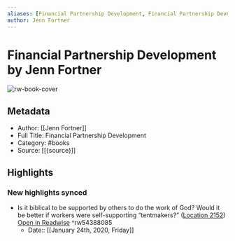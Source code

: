 ```yaml
---
aliases: [Financial Partnership Development, Financial Partnership Development]
author: Jenn Fortner
---
```

# Financial Partnership Development by Jenn Fortner

![rw-book-cover](https://readwise-assets.s3.amazonaws.com/static/images/default-book-icon-2.dae1dc4d332b.png)

## Metadata
- Author: [[Jenn Fortner]]
- Full Title: Financial Partnership Development
- Category: #books
- Source: [[{source}]]

## Highlights
### New highlights synced
- Is it biblical to be supported by others to do the work of God? Would it be better if workers were self-supporting “tentmakers?” ([Location 2152](https://readwise.io/to_kindle?action=open&asin=B07D7JY4P5&location=2152)) [Open in Readwise](https://readwise.io/open/54388085) ^rw54388085
    - Date:: [[January 24th, 2020, Friday]]
